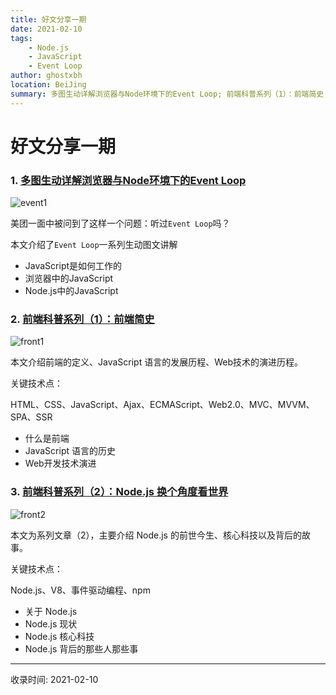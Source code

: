 ```yaml
---
title: 好文分享一期
date: 2021-02-10
tags:
    - Node.js
    - JavaScript
    - Event Loop
author: ghostxbh
location: BeiJing
summary: 多图生动详解浏览器与Node环境下的Event Loop; 前端科普系列（1）：前端简史; 前端科普系列（2）：Node.js 换个角度看世界。
---
```

# 好文分享一期
### 1. [多图生动详解浏览器与Node环境下的Event Loop](https://mp.weixin.qq.com/s?__biz=MzUxNzk1MjQ0Ng==&mid=2247488369&idx=1&sn=31af3f0d6bd664b330b23b89f48dc37e&chksm=f99115a0cee69cb6302ed0b172dd987f03078040b9618a575de12967cfb5c94d6741fd0ea441&mpshare=1&scene=24&srcid=112555fITJShuotmK6Ezatm9&sharer_sharetime=1606268182068&sharer_shareid=84ae739fd610c12080ec5cb9ece6b184#rd)

![event1](http://file.uzykj.com/eventloop.gif)

美团一面中被问到了这样一个问题：听过`Event Loop`吗？

本文介绍了`Event Loop`一系列生动图文讲解

- JavaScript是如何工作的
- 浏览器中的JavaScript
- Node.js中的JavaScript

### 2. [前端科普系列（1）：前端简史](https://mp.weixin.qq.com/s?__biz=MzIyNDU2NTc5Mw==&mid=2247489182&idx=1&sn=390475e516be61a78a13fceda54f2e58&chksm=e80c59d0df7bd0c69ca82bbd068f8c9c34aacb0cdc7c77fdb399233f659eb5c7340a04bd95ba)

![front1](http://file.uzykj.com/4166b730-baac-1b4d-32e1-90d9ed031e64.png)

本文介绍前端的定义、JavaScript 语言的发展历程、Web技术的演进历程。

关键技术点：

HTML、CSS、JavaScript、Ajax、ECMAScript、Web2.0、MVC、MVVM、SPA、SSR

- 什么是前端
- JavaScript 语言的历史
- Web开发技术演进

### 3. [前端科普系列（2）：Node.js 换个角度看世界](https://mp.weixin.qq.com/s/To4FsSlctVp5fktCR4giRg)

![front2](http://file.uzykj.com/ec4c4fa6-9b49-cadc-af8e-e2a5e7bebdaf.png)

本文为系列文章（2），主要介绍 Node.js 的前世今生、核心科技以及背后的故事。

关键技术点：

Node.js、V8、事件驱动编程、npm

- 关于 Node.js
- Node.js 现状
- Node.js 核心科技
- Node.js 背后的那些人那些事


---
收录时间: 2021-02-10

<Vssue :title="$title" />